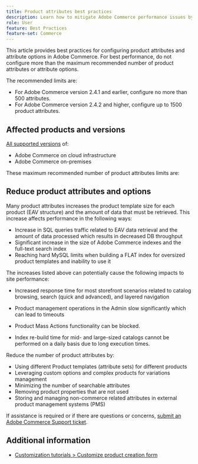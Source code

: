 ```yaml
---
title: Product attributes best practices
description: Learn how to mitigate Adobe Commerce performance issues by limiting the number of product attributes.
role: User
feature: Best Practices
feature-set: Commerce
---
```


This article provides best practices for configuring product attributes and attribute options in Adobe Commerce. For best performance, do not configure more than the maximum recommended number of product attributes or attribute options.

The recommended limits are:

- For Adobe Commerce version 2.4.1 and earlier, configure no more than 500 attributes.
- For Adobe Commerce version 2.4.2 and higher, configure up to 1500 product attributes.

## Affected products and versions

[All supported versions](../../../release/versions.md) of:

- Adobe Commerce on cloud infrastructure
- Adobe Commerce on-premises

These maximum recommended number of product attributes limits are:

## Reduce product attributes and options

Many product attributes increases the product template size for each product (EAV structure) and the amount of data that must be retrieved. This increase affects performance in the following ways:

- Increase in SQL queries traffic related to EAV data retrieval and the amount of data processed which results in decreased DB throughput
- Significant increase in the size of Adobe Commerce indexes and the full-text search index
- Reaching hard MySQL limits when building a FLAT index for oversized product templates and inability to use it

The increases listed above can potentially cause the following impacts to site performance: 

- Increased response time for most storefront scenarios related to catalog browsing, search (quick and advanced), and layered navigation

- Product management operations in the Admin slow significantly which can lead to timeouts

- Product Mass Actions functionality can be blocked.

- Index re-build time for mid- and large-sized catalogs cannot be performed on a daily basis due to long execution times.


Reduce the number of product attributes by: 

- Using different Product templates (attribute sets) for different products
- Leveraging custom options and complex products for variations management
- Minimizing the number of searchable attributes
- Removing product properties that are not used
- Storing and managing non-commerce related attributes in external product management systems (PMS)

If assistance is required or if there are questions or concerns, [submit an Adobe Commerce Support ticket](https://support.magento.com/hc/en-us/articles/360000913794#submit-ticket).

## Additional information

- [Customization tutorials > Customize product creation form](https://developer.adobe.com/commerce/php/tutorials/admin/custom-product-creation-form/)
